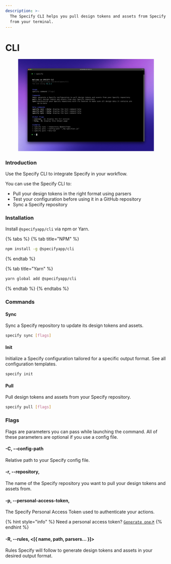 ```yaml
---
description: >-
  The Specify CLI helps you pull design tokens and assets from Specify right
  from your terminal.
---
```


# CLI

<figure><img src="../.gitbook/assets/cli.jpg" alt=""><figcaption></figcaption></figure>

### Introduction

Use the Specify CLI to integrate Specify in your workflow.

You can use the Specify CLI to:

* Pull your design tokens in the right format using parsers
* Test your configuration before using it in a GitHub repository
* Sync a Specify repository

### Installation

Install `@specifyapp/cli` via npm or Yarn.

{% tabs %}
{% tab title="NPM" %}
```bash
npm install -g @specifyapp/cli
```
{% endtab %}

{% tab title="Yarn" %}
```bash
yarn global add @specifyapp/cli
```
{% endtab %}
{% endtabs %}

### Commands

#### Sync

Sync a Specify repository to update its design tokens and assets.

```bash
specify sync [flags]
```

#### Init

Initialize a Specify configuration tailored for a specific output format. See all configuration templates.

```bash
specify init
```

#### Pull

Pull design tokens and assets from your Specify repository.

```bash
specify pull [flags]
```

### Flags

Flags are parameters you can pass while launching the command. All of these parameters are optional if you use a config file.

#### -C, --config-path

Relative path to your Specify config file.

#### -r, --repository,

The name of the Specify repository you want to pull your design tokens and assets from.

#### -p, --personal-access-token,

The Specify Personal Access Token used to authenticate your actions.

{% hint style="info" %}
Need a personal access token? [`Generate one`↗](https://specifyapp.com/user/personal-access-tokens)
{% endhint %}

#### -R, --rules, <\[{ name, path, parsers... }]>

Rules Specify will follow to generate design tokens and assets in your desired output format.
